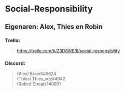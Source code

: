 # Social-Responsibility

## Eigenaren: Alex, Thies en Robin

### Trello: 
> https://trello.com/b/Z3D6WE8I/social-responsibility

### Discord: 
> (Alex)  BrainX#5624 <br>
> (Thies) Thies_vdz#4942 <br>
> (Robin) Streats1#0001 <br>
